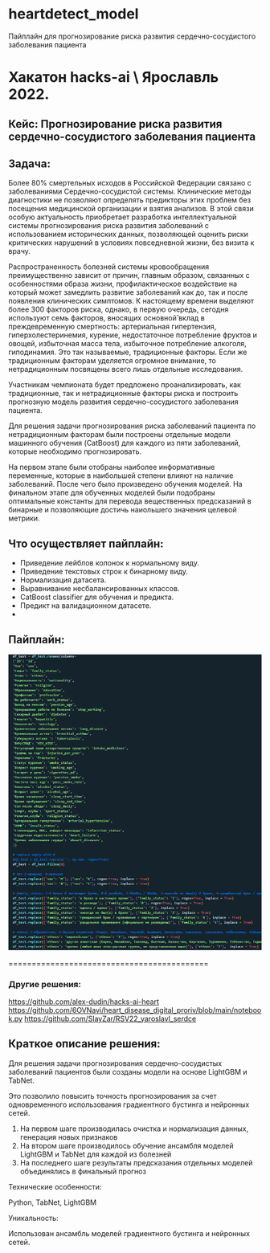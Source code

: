 # heartdetect_model
Пайплайн для прогнозирование риска развития сердечно-сосудистого заболевания пациента

# Хакатон hacks-ai \ Ярославль 2022.

## Кейс: Прогнозирование риска развития сердечно-сосудистого заболевания пациента
## Задача: 
Более 80% смертельных исходов в Российской Федерации связано с заболеваниями Сердечно-сосудистой системы. Клинические методы диагностики не позволяют определять предикторы этих проблем без посещения медицинской организации и взятия анализов. В этой связи особую актуальность приобретает разработка интеллектуальной системы прогнозирования риска развития заболеваний с использованием исторических данных, позволяющей оценить риски критических нарушений в условиях повседневной жизни, без визита к врачу.

Распространенность болезней системы кровообращения преимущественно зависит от причин, главным образом, связанных с особенностями образа жизни, профилактическое воздействие на который может замедлить развитие заболеваний как до, так и после появления клинических симптомов. К настоящему времени выделяют более 300 факторов риска, однако, в первую очередь, сегодня используют семь факторов, вносящих основной̆ вклад в преждевременную смертность: артериальная гипертензия, гиперхолестеринемия, курение, недостаточное потребление фруктов и овощей, избыточная масса тела, избыточное потребление алкоголя, гиподинамия. Это так называемые, традиционные факторы. Если же традиционным факторам уделяется огромное внимание, то нетрадиционным посвящены всего лишь отдельные исследования.

Участникам чемпионата будет предложено проанализировать, как традиционные, так и нетрадиционные факторы риска и построить прогнозную модель развития сердечно-сосудистого заболевания пациента.

Для решения задачи прогнозирования риска заболеваний пациента по нетрадиционным факторам были построены отдельные модели машинного обучения (CatBoost) для каждого из пяти заболеваний, которые необходимо прогнозировать.

На первом этапе были отобраны наиболее информативные переменные, которые в наибольшей степени влияют на наличие заболеваний. После чего было произведено обучения моделей. На финальном этапе для обученных моделей были подобраны оптимальные константы для перевода вещественных предсказаний в бинарные и позволяющие достичь наиольшего значения целевой метрики.

## Что осуществляет пайплайн:
- Приведение лейблов колонок к нормальному виду.
- Приведение текстовых строк к бинарному виду.
- Нормализация датасета.
- Выравнивание несбалансированных классов.
- CatBoost classifier для обучения и предикта.
- Предикт на валидационном датасете.
- 
## Пайплайн:
![alt text](https://github.com/progressionnetwork/heartdetect_model/blob/main/zdrav2.png?raw=true)

===========================================

### Другие решения:

https://github.com/alex-dudin/hacks-ai-heart
https://github.com/6OVNavi/heart_disease_digital_proriv/blob/main/notebook.py
https://github.com/SlayZar/RSV22_yaroslavl_serdce

## Краткое описание решения:

Для решения задачи прогнозирования сердечно-сосудистых заболеваний пациентов были созданы модели на основе LightGBM и TabNet.

Это позволило повысить точность прогнозирования за счет одновременного использования градиентного бустинга и нейронных сетей.
1. На первом шаге производилась очистка и нормализация данных, генерация новых признаков
2. На втором шаге производилось обучение ансамбля моделей LightGBM и TabNet для каждой из болезней
3. На последнего шаге результаты предсказания отдельных моделей объединялись в финальный прогноз


Технические особенности:

Python, TabNet, LightGBM


Уникальность:

Использован ансамбль моделей градиентного бустинга и нейронных сетей.
